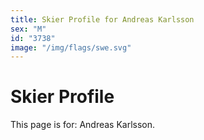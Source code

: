 ```yaml
---
title: Skier Profile for Andreas Karlsson
sex: "M"
id: "3738"
image: "/img/flags/swe.svg" 
---
```


# Skier Profile

This page is for: Andreas Karlsson.
    